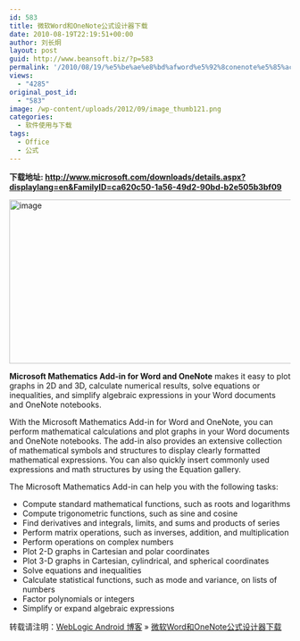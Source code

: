 ```yaml
---
id: 583
title: 微软Word和OneNote公式设计器下载
date: 2010-08-19T22:19:51+00:00
author: 刘长炯
layout: post
guid: http://www.beansoft.biz/?p=583
permalink: '/2010/08/19/%e5%be%ae%e8%bd%afword%e5%92%8conenote%e5%85%ac%e5%bc%8f%e8%ae%be%e8%ae%a1%e5%99%a8%e4%b8%8b%e8%bd%bd/'
views:
  - "4285"
original_post_id:
  - "583"
image: /wp-content/uploads/2012/09/image_thumb121.png
categories:
  - 软件使用与下载
tags:
  - Office
  - 公式
---
```

**下载地址: <http://www.microsoft.com/downloads/details.aspx?displaylang=en&FamilyID=ca620c50-1a56-49d2-90bd-b2e505b3bf09>**

[<img style="border-right-width: 0px; display: inline; border-top-width: 0px; border-bottom-width: 0px; border-left-width: 0px" title="image" border="0" alt="image" src="http://www.beansoft.biz/wp-content/uploads/2010/08/image_thumb12.png" width="720" height="294" />](http://www.beansoft.biz/wp-content/uploads/2010/08/image12.png) 

**Microsoft Mathematics Add-in for Word and OneNote** makes it easy to plot graphs in 2D and 3D, calculate numerical results, solve equations or inequalities, and simplify algebraic expressions in your Word documents and OneNote notebooks.

With the Microsoft Mathematics Add-in for Word and OneNote, you can perform mathematical calculations and plot graphs in your Word documents and OneNote notebooks. The add-in also provides an extensive collection of mathematical symbols and structures to display clearly formatted mathematical expressions. You can also quickly insert commonly used expressions and math structures by using the Equation gallery.

The Microsoft Mathematics Add-in can help you with the following tasks:

  * Compute standard mathematical functions, such as roots and logarithms 
  * Compute trigonometric functions, such as sine and cosine 
  * Find derivatives and integrals, limits, and sums and products of series 
  * Perform matrix operations, such as inverses, addition, and multiplication 
  * Perform operations on complex numbers 
  * Plot 2-D graphs in Cartesian and polar coordinates 
  * Plot 3-D graphs in Cartesian, cylindrical, and spherical coordinates 
  * Solve equations and inequalities 
  * Calculate statistical functions, such as mode and variance, on lists of numbers 
  * Factor polynomials or integers 
  * Simplify or expand algebraic expressions 

转载请注明：[WebLogic Android 博客](http://www.beansoft.biz) &raquo; [微软Word和OneNote公式设计器下载](http://www.beansoft.biz/2010/08/19/%e5%be%ae%e8%bd%afword%e5%92%8conenote%e5%85%ac%e5%bc%8f%e8%ae%be%e8%ae%a1%e5%99%a8%e4%b8%8b%e8%bd%bd/)